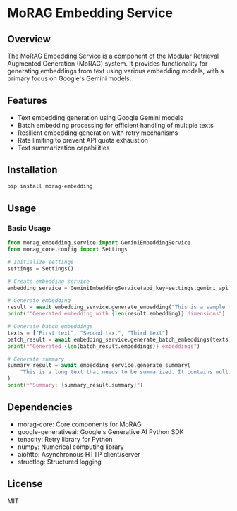 # MoRAG Embedding Service

## Overview

The MoRAG Embedding Service is a component of the Modular Retrieval Augmented Generation (MoRAG) system. It provides functionality for generating embeddings from text using various embedding models, with a primary focus on Google's Gemini models.

## Features

- Text embedding generation using Google Gemini models
- Batch embedding processing for efficient handling of multiple texts
- Resilient embedding generation with retry mechanisms
- Rate limiting to prevent API quota exhaustion
- Text summarization capabilities

## Installation

```bash
pip install morag-embedding
```

## Usage

### Basic Usage

```python
from morag_embedding.service import GeminiEmbeddingService
from morag_core.config import Settings

# Initialize settings
settings = Settings()

# Create embedding service
embedding_service = GeminiEmbeddingService(api_key=settings.gemini_api_key)

# Generate embedding
result = await embedding_service.generate_embedding("This is a sample text for embedding.")
print(f"Generated embedding with {len(result.embedding)} dimensions")

# Generate batch embeddings
texts = ["First text", "Second text", "Third text"]
batch_result = await embedding_service.generate_batch_embeddings(texts)
print(f"Generated {len(batch_result.embeddings)} embeddings")

# Generate summary
summary_result = await embedding_service.generate_summary(
    "This is a long text that needs to be summarized. It contains multiple sentences and details."
)
print(f"Summary: {summary_result.summary}")
```

## Dependencies

- morag-core: Core components for MoRAG
- google-generativeai: Google's Generative AI Python SDK
- tenacity: Retry library for Python
- numpy: Numerical computing library
- aiohttp: Asynchronous HTTP client/server
- structlog: Structured logging

## License

MIT